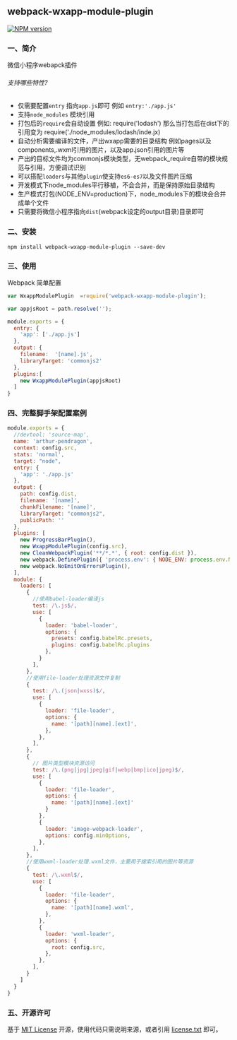 ## webpack-wxapp-module-plugin

[![NPM version][npm-image]][npm-url]

### 一、简介

微信小程序webapck插件

###### 支持哪些特性?

- 仅需要配置`entry` 指向`app.js`即可 例如 `entry:'./app.js'`
- 支持`node_modules` 模块引用
- 打包后的`require`会自动设置 例如: require('lodash') 那么当打包后在dist下的引用变为 require('./node_modules/lodash/inde.jx)
- 自动分析需要编译的文件，产出wxapp需要的目录结构 例如pages以及components,.wxml引用的图片，以及app.json引用的图片等
- 产出的目标文件均为commonjs模块类型，无webpack_require自带的模块规范与引用，方便调试识别
- 可以搭配`loaders`与其他`plugin`使支持`es6-es7`以及文件图片压缩
- 开发模式下node_modules平行移植，不会合并，而是保持原始目录结构
- 生产模式打包(NODE_ENV=production)下，node_modules下的模块会合并成单个文件
- 只需要将微信小程序指向`dist`(webpack设定的output目录)目录即可

### 二、安装

    npm install webpack-wxapp-module-plugin --save-dev
    
### 三、使用

Webpack 简单配置

```js
var WxappModulePlugin  =require('webpack-wxapp-module-plugin');

var appjsRoot = path.resolve('');

module.exports = {
  entry: {
    'app': ['./app.js']
  },
  output: {
    filename:  '[name].js',
    libraryTarget: 'commonjs2'
  },
  plugins:[
    new WxappModulePlugin(appjsRoot)
  ]
}
```

### 四、完整脚手架配置案例

```js
module.exports = {
  //devtool: 'source-map',
  name: 'arthur-pendragon',
  context: config.src,
  stats: 'normal',
  target: "node",
  entry: {
    'app': './app.js'
  },
  output: {
    path: config.dist,
    filename: '[name]',
    chunkFilename: '[name]',
    libraryTarget: "commonjs2",
    publicPath: ''
  },
  plugins: [
    new ProgressBarPlugin(),
    new WxappModulePlugin(config.src),
    new CleanWebpackPlugin('**/*.*', { root: config.dist }),
    new webpack.DefinePlugin({ 'process.env': { NODE_ENV: process.env.NODE_ENV } }),
    new webpack.NoEmitOnErrorsPlugin(),
  ],
  module: {
    loaders: [
      {
        //使用babel-loader编译js
        test: /\.js$/,
        use: [
          {
            loader: 'babel-loader',
            options: {
              presets: config.babelRc.presets,
              plugins: config.babelRc.plugins
            },
          }
        ],
      },
      //使用file-loader处理资源文件复制
      {
        test: /\.(json|wxss)$/,
        use: [
          {
            loader: 'file-loader',
            options: {
              name: '[path][name].[ext]',
            },
          },
        ],
      },
      {
        // 图片类型模块资源访问
        test: /\.(png|jpg|jpeg|gif|webp|bmp|ico|jpeg)$/,
        use: [
          {
            loader: 'file-loader',
            options: {
              name: '[path][name].[ext]'
            }
          },
          {
            loader: 'image-webpack-loader',
            options: config.minOptions,
          },
        ],
      },
      //使用wxml-loader处理.wxml文件，主要用于搜索引用的图片等资源
      {
        test: /\.wxml$/,
        use: [
          {
            loader: 'file-loader',
            options: {
              name: '[path][name].wxml',
            },
          },
          {
            loader: 'wxml-loader',
            options: {
              root: config.src,
            },
          },
        ],
      }
    ]
  }
}

```

### 五、开源许可
基于 [MIT License](http://zh.wikipedia.org/wiki/MIT_License) 开源，使用代码只需说明来源，或者引用 [license.txt](https://github.com/sofish/typo.css/blob/master/license.txt) 即可。

[npm-url]: https://www.npmjs.com/package/webpack-wxapp-module-plugin
[npm-image]: https://img.shields.io/npm/v/webpack-wxapp-module-plugin.svg
